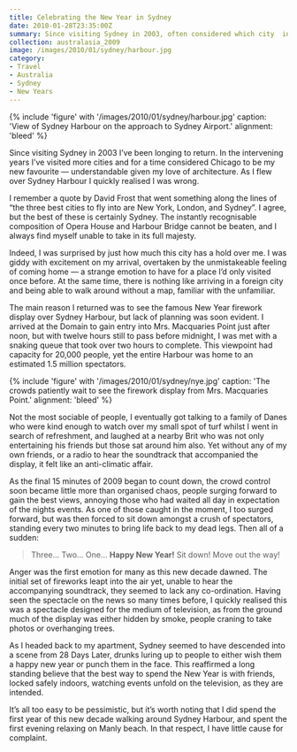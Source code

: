 ```yaml
---
title: Celebrating the New Year in Sydney
date: 2010-01-28T23:35:00Z
summary: Since visiting Sydney in 2003, often considered which city  in the world might be my favourite. As I flew over Sydney Harbour I realised there was no contest.
collection: australasia_2009
image: /images/2010/01/sydney/harbour.jpg
category:
- Travel
- Australia
- Sydney
- New Years
---
```

{% include 'figure' with '/images/2010/01/sydney/harbour.jpg'
  caption: 'View of Sydney Harbour on the approach to Sydney Airport.'
  alignment: 'bleed'
%}

Since visiting Sydney in 2003 I’ve been longing to return. In the intervening years I’ve visited more cities and for a time considered Chicago to be my new favourite — understandable given my love of architecture. As I flew over Sydney Harbour I quickly realised I was wrong.

I remember a quote by David Frost that went something along the lines of “the three best cities to fly into are New York, London, and Sydney”. I agree, but the best of these is certainly Sydney. The instantly recognisable composition of Opera House and Harbour Bridge cannot be beaten, and I always find myself unable to take in its full majesty.

Indeed, I was surprised by just how much this city has a hold over me. I was giddy with excitement on my arrival, overtaken by the unmistakeable feeling of coming home — a strange emotion to have for a place I’d only visited once before. At the same time, there is nothing like arriving in a foreign city and being able to walk around without a map, familiar with the unfamiliar.

The main reason I returned was to see the famous New Year firework display over Sydney Harbour, but lack of planning was soon evident. I arrived at the Domain to gain entry into Mrs. Macquaries Point just after noon, but with twelve hours still to pass before midnight, I was met with a snaking queue that took over two hours to complete. This viewpoint had capacity for 20,000 people, yet the entire Harbour was home to an estimated 1.5 million spectators.

{% include 'figure' with '/images/2010/01/sydney/nye.jpg'
  caption: 'The crowds patiently wait to see the firework display from Mrs. Macquaries Point.'
  alignment: 'bleed'
%}

Not the most sociable of people, I eventually got talking to a family of Danes who were kind enough to watch over my small spot of turf whilst I went in search of refreshment, and laughed at a nearby Brit who was not only entertaining his friends but those sat around him also. Yet without any of my own friends, or a radio to hear the soundtrack that accompanied the display, it felt like an anti-climatic affair.

As the final 15 minutes of 2009 began to count down, the crowd control soon became little more than organised chaos, people surging forward to gain the best views, annoying those who had waited all day in expectation of the nights events. As one of those caught in the moment, I too surged forward, but was then forced to sit down amongst a crush of spectators, standing every two minutes to bring life back to my dead legs. Then all of a sudden:

> Three…
> Two…
> One…
> **Happy New Year!**
> Sit down!
> Move out the way!

Anger was the first emotion for many as this new decade dawned. The initial set of fireworks leapt into the air yet, unable to hear the accompanying soundtrack, they seemed to lack any co-ordination. Having seen the spectacle on the news so many times before, I quickly realised this was a spectacle designed for the medium of television, as from the ground much of the display was either hidden by smoke, people craning to take photos or overhanging trees.

As I headed back to my apartment, Sydney seemed to have descended into a scene from 28 Days Later, drunks luring up to people to either wish them a happy new year or punch them in the face. This reaffirmed a long standing believe that the best way to spend the New Year is with friends, locked safely indoors, watching events unfold on the television, as they are intended.

It’s all too easy to be pessimistic, but it’s worth noting that I did spend the first year of this new decade walking around Sydney Harbour, and spent the first evening relaxing on Manly beach. In that respect, I have little cause for complaint.
